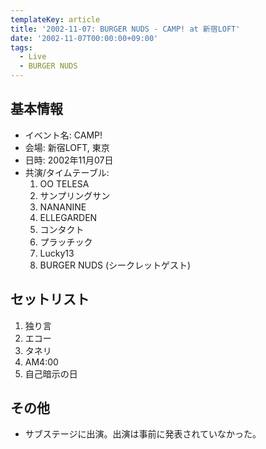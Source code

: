 ```yaml
---
templateKey: article
title: '2002-11-07: BURGER NUDS - CAMP! at 新宿LOFT'
date: '2002-11-07T00:00:00+09:00'
tags:
  - Live
  - BURGER NUDS
---
```

## 基本情報

* イベント名: CAMP!
* 会場: 新宿LOFT, 東京
* 日時: 2002年11月07日
* 共演/タイムテーブル:
  1. OO TELESA
  1. サンプリングサン
  1. NANANINE
  1. ELLEGARDEN
  1. コンタクト
  1. プラッチック
  1. Lucky13
  1. BURGER NUDS (シークレットゲスト)

## セットリスト

1. 独り言
1. エコー
1. タネリ
1. AM4:00
1. 自己暗示の日

## その他

* サブステージに出演。出演は事前に発表されていなかった。
